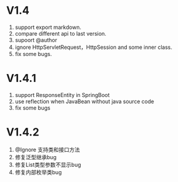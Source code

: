 # V1.4

1. support export markdown.
2. compare different api to last version.
3. supoort @author
4. ignore HttpServletRequest，HttpSession and some inner class.
5. fix some bugs.

# V1.4.1

1. support ResponseEntity in SpringBoot
2. use reflection when JavaBean without java source code
3. fix some bugs

# V1.4.2

1. @Ignore 支持类和接口方法
2. 修复泛型继承bug
3. 修复List<String>类型参数不显示bug
4. 修复内部枚举类bug

